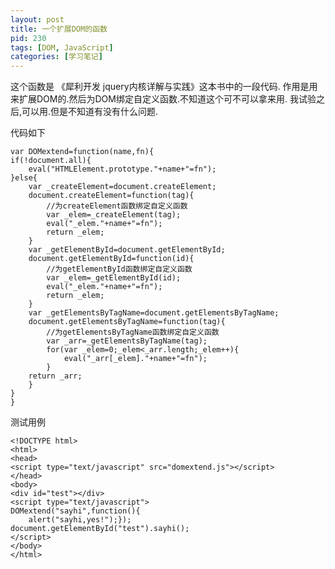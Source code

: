 ```yaml
---
layout: post
title: 一个扩展DOM的函数
pid: 230
tags: [DOM, JavaScript]
categories: [学习笔记]
---
```

这个函数是 《犀利开发 jquery内核详解与实践》这本书中的一段代码.
作用是用来扩展DOM的.然后为DOM绑定自定义函数.不知道这个可不可以拿来用.
我试验之后,可以用.但是不知道有没有什么问题.

代码如下

	var DOMextend=function(name,fn){
	if(!document.all){
		eval("HTMLElement.prototype."+name+"=fn");
	}else{
		var _createElement=document.createElement;
		document.createElement=function(tag){
	        //为createElement函数绑定自定义函数
			var _elem=_createElement(tag);
			eval("_elem."+name+"=fn");
			return _elem;
		}
		var _getElementById=document.getElementById;
		document.getElementById=function(id){
	        //为getElementById函数绑定自定义函数
			var _elem=_getElementById(id);
			eval("_elem."+name+"=fn");
			return _elem;
		}
		var _getElementsByTagName=document.getElementsByTagName;
		document.getElementsByTagName=function(tag){
	        //为getElementsByTagName函数绑定自定义函数
			var _arr=_getElementsByTagName(tag);
			for(var _elem=0;_elem<_arr.length;_elem++){
				eval("_arr[_elem]."+name+"=fn");
			}
		return _arr;
		}
	}
	}

测试用例

	<!DOCTYPE html>
	<html>
	<head>
	<script type="text/javascript" src="domextend.js"></script>
	</head>
	<body>
	<div id="test"></div>
	<script type="text/javascript">
	DOMextend("sayhi",function(){
		alert("sayhi,yes!");});
	document.getElementById("test").sayhi();
	</script>
	</body>
	</html>
